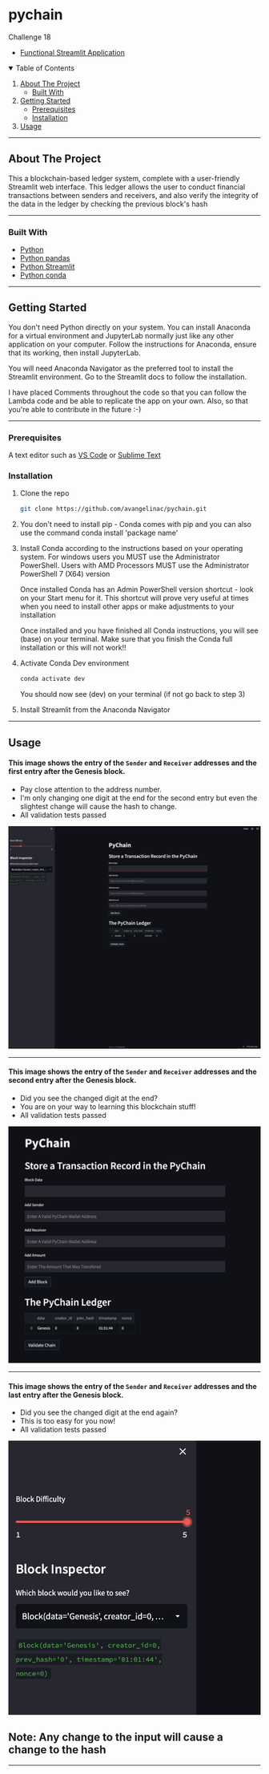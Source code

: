 # pychain
Challenge 18

* [Functional Streamlit Application](https://avangelinac-pychain-pychainpychain-uvbis2.streamlitapp.com/)

<!-- TABLE OF CONTENTS -->
<details open="open">
  <summary>Table of Contents</summary>
  <ol>
    <li>
      <a href="#about-the-project">About The Project</a>
      <ul>
        <li><a href="#built-with">Built With</a></li>
      </ul>
    </li>
    <li>
      <a href="#getting-started">Getting Started</a>
      <ul>
        <li><a href="#prerequisites">Prerequisites</a></li>
        <li><a href="#installation">Installation</a></li>
      </ul>
    </li>
    <li><a href="#usage">Usage</a></li>
  </ol>
</details>

---


<!-- ABOUT THE PROJECT -->
## About The Project

This a blockchain-based ledger system, complete with a user-friendly Streamlit web interface. This ledger allows the user to conduct financial transactions between senders and receivers, and also verify the integrity of the data in the ledger by checking the previous block's hash

---

### Built With

<!-- This section should list any major frameworks that you built your project using. Leave any add-ons/plugins for the acknowledgements section. Here are a few examples. -->

* [Python](https://www.python.org/)
* [Python pandas](https://pandas.pydata.org/)
* [Python Streamlit](https://streamlit.io/)
* [Python conda](https://docs.conda.io/projects/conda/en/latest/user-guide/install/index.html)

---

<!-- GETTING STARTED -->
## Getting Started

<!-- This is an example of how you may give instructions on setting up your project locally. To get a local copy up and running follow these simple example steps. -->

You don't need Python directly on your system. You can install Anaconda for a virtual environment and JupyterLab normally just like any other application on your computer. Follow the instructions for Anaconda, ensure that its working, then install JupyterLab.

You will need Anaconda Navigator as the preferred tool to install the Streamlit environment.  Go to the Streamlit docs to follow the installation.

I have placed Comments throughout the code so that you can follow the Lambda code and be able to replicate the app on your own. Also, so that you're able to contribute in the future :-)

---

### Prerequisites

<!-- This is an example of how to list things you need to use the software and how to install them. -->
A text editor such as [VS Code](https://code.visualstudio.com/) or [Sublime Text](https://www.sublimetext.com/)

### Installation

1. Clone the repo
   ```sh
   git clone https://github.com/avangelinac/pychain.git
   ```

2. You don't need to install pip - Conda comes with pip and you can also use the command
    conda install 'package name'
   
3. Install Conda according to the instructions based on your operating system.
    For windows users you MUST use the Administrator PowerShell. Users with AMD Processors MUST use the Administrator PowerShell 7 (X64) version
  
    Once installed Conda has an Admin PowerShell version shortcut - look on your Start menu for it.
    This shortcut will prove very useful at times when you need to install other apps or make adjustments to your installation

    Once installed and you have finished all Conda instructions, you will see (base) on your terminal.  Make sure that you finish the Conda full installation or this will not work!!
   
4. Activate Conda Dev environment
   ```sh
   conda activate dev
   ```
    You should now see (dev) on your terminal (if not go back to step 3)

5. Install Streamlit from the Anaconda Navigator

---

<!-- USAGE EXAMPLES -->
## Usage
  
<!-- Use this space to show useful examples of how a project can be used. Additional screenshots, code examples and demos work well in this space. You may also link to more resources. -->

#### This image shows the entry of the `Sender` and `Receiver` addresses and the first entry after the Genesis block.
  - Pay close attention to the address number.
  - I'm only changing one digit at the end for the second entry but even the slightest change will cause the hash to change.
  - All validation tests passed

![PyChain 1](images/pychain_1.png)

---

#### This image shows the entry of the `Sender` and `Receiver` addresses and the second entry after the Genesis block.
  - Did you see the changed digit at the end?
  - You are on your way to learning this blockchain stuff!
  - All validation tests passed

![PyChain 2](images/pychain_2.png)

---

#### This image shows the entry of the `Sender` and `Receiver` addresses and the last entry after the Genesis block.
  - Did you see the changed digit at the end again?
  - This is too easy for you now!
  - All validation tests passed

![PyChain 3](images/pychain_3.png)


## Note: Any change to the input will cause a change to the hash

---
